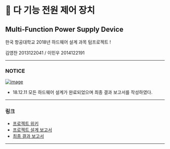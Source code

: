 # 🔌 다 기능 전원 제어 장치
##      Multi-Function Power Supply Device

한국 항공대학교 2018년 하드웨어 설계 과목 텀프로젝트 !

김영찬 2013122041 / 이민우 2014122191 

***
### NOTICE
[![image](https://user-images.githubusercontent.com/40852277/49764082-cbc8b580-fd11-11e8-9d9b-1e438eacf705.png)](https://drive.google.com/file/d/1j9GdAIE577YxwQyaya6IUf_wyjjhicJV/view)
- 18.12.11 모든 하드웨어 설계가 완료되었으며 최종 결과 보고서를 작성하였다.

***

### 링크
* [프로젝트 위키](https://github.com/KimYC1223/KAU_HW_2018/wiki)
* [프로젝트 설계 보고서](https://docs.google.com/document/d/1IeziIMAUpHRamWqDd9RJulJZECYwCsv7B4q4vper5i4/edit?usp=sharing)
* [최종 결과 보고서](https://docs.google.com/document/d/1KtjfvRIkFoQ65lbD0xpDLbpnWic0ljpjdskC9-0ilvI/edit?usp=sharing)
***
